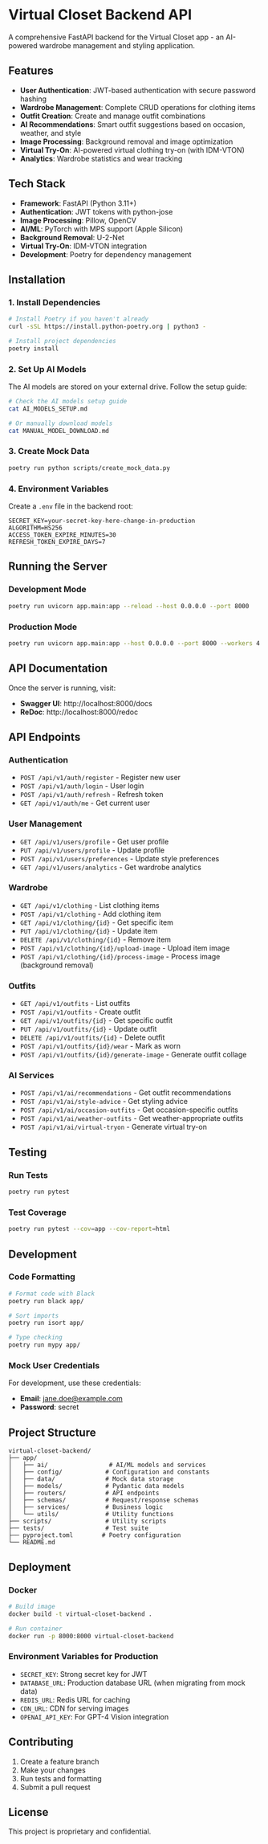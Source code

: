 # Virtual Closet Backend API

A comprehensive FastAPI backend for the Virtual Closet app - an AI-powered wardrobe management and styling application.

## Features

- **User Authentication**: JWT-based authentication with secure password hashing
- **Wardrobe Management**: Complete CRUD operations for clothing items
- **Outfit Creation**: Create and manage outfit combinations
- **AI Recommendations**: Smart outfit suggestions based on occasion, weather, and style
- **Image Processing**: Background removal and image optimization
- **Virtual Try-On**: AI-powered virtual clothing try-on (with IDM-VTON)
- **Analytics**: Wardrobe statistics and wear tracking

## Tech Stack

- **Framework**: FastAPI (Python 3.11+)
- **Authentication**: JWT tokens with python-jose
- **Image Processing**: Pillow, OpenCV
- **AI/ML**: PyTorch with MPS support (Apple Silicon)
- **Background Removal**: U-2-Net
- **Virtual Try-On**: IDM-VTON integration
- **Development**: Poetry for dependency management

## Installation

### 1. Install Dependencies

```bash
# Install Poetry if you haven't already
curl -sSL https://install.python-poetry.org | python3 -

# Install project dependencies
poetry install
```

### 2. Set Up AI Models

The AI models are stored on your external drive. Follow the setup guide:

```bash
# Check the AI models setup guide
cat AI_MODELS_SETUP.md

# Or manually download models
cat MANUAL_MODEL_DOWNLOAD.md
```

### 3. Create Mock Data

```bash
poetry run python scripts/create_mock_data.py
```

### 4. Environment Variables

Create a `.env` file in the backend root:

```env
SECRET_KEY=your-secret-key-here-change-in-production
ALGORITHM=HS256
ACCESS_TOKEN_EXPIRE_MINUTES=30
REFRESH_TOKEN_EXPIRE_DAYS=7
```

## Running the Server

### Development Mode

```bash
poetry run uvicorn app.main:app --reload --host 0.0.0.0 --port 8000
```

### Production Mode

```bash
poetry run uvicorn app.main:app --host 0.0.0.0 --port 8000 --workers 4
```

## API Documentation

Once the server is running, visit:
- **Swagger UI**: http://localhost:8000/docs
- **ReDoc**: http://localhost:8000/redoc

## API Endpoints

### Authentication
- `POST /api/v1/auth/register` - Register new user
- `POST /api/v1/auth/login` - User login
- `POST /api/v1/auth/refresh` - Refresh token
- `GET /api/v1/auth/me` - Get current user

### User Management
- `GET /api/v1/users/profile` - Get user profile
- `PUT /api/v1/users/profile` - Update profile
- `POST /api/v1/users/preferences` - Update style preferences
- `GET /api/v1/users/analytics` - Get wardrobe analytics

### Wardrobe
- `GET /api/v1/clothing` - List clothing items
- `POST /api/v1/clothing` - Add clothing item
- `GET /api/v1/clothing/{id}` - Get specific item
- `PUT /api/v1/clothing/{id}` - Update item
- `DELETE /api/v1/clothing/{id}` - Remove item
- `POST /api/v1/clothing/{id}/upload-image` - Upload item image
- `POST /api/v1/clothing/{id}/process-image` - Process image (background removal)

### Outfits
- `GET /api/v1/outfits` - List outfits
- `POST /api/v1/outfits` - Create outfit
- `GET /api/v1/outfits/{id}` - Get specific outfit
- `PUT /api/v1/outfits/{id}` - Update outfit
- `DELETE /api/v1/outfits/{id}` - Delete outfit
- `POST /api/v1/outfits/{id}/wear` - Mark as worn
- `POST /api/v1/outfits/{id}/generate-image` - Generate outfit collage

### AI Services
- `POST /api/v1/ai/recommendations` - Get outfit recommendations
- `POST /api/v1/ai/style-advice` - Get styling advice
- `POST /api/v1/ai/occasion-outfits` - Get occasion-specific outfits
- `POST /api/v1/ai/weather-outfits` - Get weather-appropriate outfits
- `POST /api/v1/ai/virtual-tryon` - Generate virtual try-on

## Testing

### Run Tests

```bash
poetry run pytest
```

### Test Coverage

```bash
poetry run pytest --cov=app --cov-report=html
```

## Development

### Code Formatting

```bash
# Format code with Black
poetry run black app/

# Sort imports
poetry run isort app/

# Type checking
poetry run mypy app/
```

### Mock User Credentials

For development, use these credentials:
- **Email**: jane.doe@example.com
- **Password**: secret

## Project Structure

```
virtual-closet-backend/
├── app/
│   ├── ai/                 # AI/ML models and services
│   ├── config/            # Configuration and constants
│   ├── data/              # Mock data storage
│   ├── models/            # Pydantic data models
│   ├── routers/           # API endpoints
│   ├── schemas/           # Request/response schemas
│   ├── services/          # Business logic
│   └── utils/             # Utility functions
├── scripts/               # Utility scripts
├── tests/                 # Test suite
├── pyproject.toml        # Poetry configuration
└── README.md
```

## Deployment

### Docker

```bash
# Build image
docker build -t virtual-closet-backend .

# Run container
docker run -p 8000:8000 virtual-closet-backend
```

### Environment Variables for Production

- `SECRET_KEY`: Strong secret key for JWT
- `DATABASE_URL`: Production database URL (when migrating from mock data)
- `REDIS_URL`: Redis URL for caching
- `CDN_URL`: CDN for serving images
- `OPENAI_API_KEY`: For GPT-4 Vision integration

## Contributing

1. Create a feature branch
2. Make your changes
3. Run tests and formatting
4. Submit a pull request

## License

This project is proprietary and confidential.